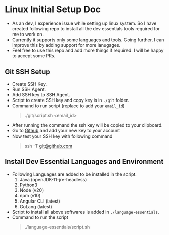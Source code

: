 # Linux Initial Setup Doc

- As an dev, I experience issue while setting up linux system. So I have created following repo to install all the dev essentials tools required for me to work on.
- Currently it supports only some languages and tools. Going further, I can improve this by adding support for more lanugages.
- Feel free to use this repo and add more things if required. I will be happy to accept some PRs.

## Git SSH Setup

- Create SSH Key.
- Run SSH Agent.
- Add SSH key to SSH Agent.
- Script to create SSH key and copy key is in `./git` folder.
- Command to run script (replace to add your `email_id`)
    >./git/script.sh <email_id>
- After running the command the ssh key will be copied to your clipboard.
- Go to [Github](https://github.com/settings/key) and add your new key to your account
- Now test your SSH key with following command
    >ssh -T <git@github.com>

## Install Dev Essential Languages and Environment

- Following Languages are added to be installed in the script.
    1. Java (openJDK-11-jre-headless)
    2. Python3
    3. Node (v20)
    4. npm (v10)
    5. Angular CLI (latest)
    6. GoLang (latest)
- Script to install all above softwares is added in `./language-essentials`.
- Command to run the script
    > ./language-essentials/script.sh
